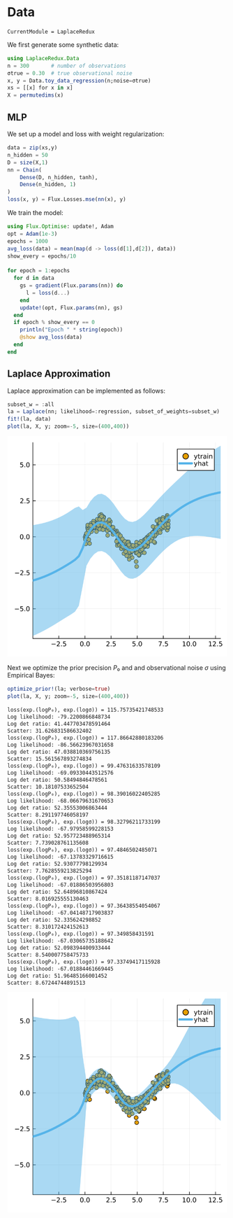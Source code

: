 # Data

``` @meta
CurrentModule = LaplaceRedux
```

We first generate some synthetic data:

``` julia
using LaplaceRedux.Data
n = 300       # number of observations
σtrue = 0.30  # true observational noise
x, y = Data.toy_data_regression(n;noise=σtrue)
xs = [[x] for x in x]
X = permutedims(x)
```

## MLP

We set up a model and loss with weight regularization:

``` julia
data = zip(xs,y)
n_hidden = 50
D = size(X,1)
nn = Chain(
    Dense(D, n_hidden, tanh),
    Dense(n_hidden, 1)
)  
loss(x, y) = Flux.Losses.mse(nn(x), y)
```

We train the model:

``` julia
using Flux.Optimise: update!, Adam
opt = Adam(1e-3)
epochs = 1000
avg_loss(data) = mean(map(d -> loss(d[1],d[2]), data))
show_every = epochs/10

for epoch = 1:epochs
  for d in data
    gs = gradient(Flux.params(nn)) do
      l = loss(d...)
    end
    update!(opt, Flux.params(nn), gs)
  end
  if epoch % show_every == 0
    println("Epoch " * string(epoch))
    @show avg_loss(data)
  end
end
```

## Laplace Approximation

Laplace approximation can be implemented as follows:

``` julia
subset_w = :all
la = Laplace(nn; likelihood=:regression, subset_of_weights=subset_w)
fit!(la, data)
plot(la, X, y; zoom=-5, size=(400,400))
```

![](regression_files/figure-commonmark/cell-6-output-1.svg)

Next we optimize the prior precision *P*₀ and and observational noise *σ* using Empirical Bayes:

``` julia
optimize_prior!(la; verbose=true)
plot(la, X, y; zoom=-5, size=(400,400))
```

    loss(exp.(logP₀), exp.(logσ)) = 115.75735421748533
    Log likelihood: -79.2200866848734
    Log det ratio: 41.447703478591464
    Scatter: 31.626831586632402
    loss(exp.(logP₀), exp.(logσ)) = 117.86642880183206
    Log likelihood: -86.56623967031658
    Log det ratio: 47.038810369756135
    Scatter: 15.561567893274834
    loss(exp.(logP₀), exp.(logσ)) = 99.47631633578109
    Log likelihood: -69.09330443512576
    Log det ratio: 50.58494846478561
    Scatter: 10.18107533652504
    loss(exp.(logP₀), exp.(logσ)) = 98.39016022405285
    Log likelihood: -68.06679631670653
    Log det ratio: 52.35553006863444
    Scatter: 8.291197746058197
    loss(exp.(logP₀), exp.(logσ)) = 98.32796211733199
    Log likelihood: -67.97958599228153
    Log det ratio: 52.957723488965314
    Scatter: 7.739028761135608
    loss(exp.(logP₀), exp.(logσ)) = 97.4846502485071
    Log likelihood: -67.13783329716615
    Log det ratio: 52.93077798129934
    Scatter: 7.7628559213825294
    loss(exp.(logP₀), exp.(logσ)) = 97.35181187147037
    Log likelihood: -67.01886503956803
    Log det ratio: 52.64896810867424
    Scatter: 8.016925555130463
    loss(exp.(logP₀), exp.(logσ)) = 97.36438554054067
    Log likelihood: -67.04148717903837
    Log det ratio: 52.335624298852
    Scatter: 8.310172424152613
    loss(exp.(logP₀), exp.(logσ)) = 97.349858431591
    Log likelihood: -67.03065735188642
    Log det ratio: 52.098394400933444
    Scatter: 8.540007758475733
    loss(exp.(logP₀), exp.(logσ)) = 97.33749417115928
    Log likelihood: -67.01884461669445
    Log det ratio: 51.96485166001452
    Scatter: 8.67244744891513

![](regression_files/figure-commonmark/cell-7-output-2.svg)
